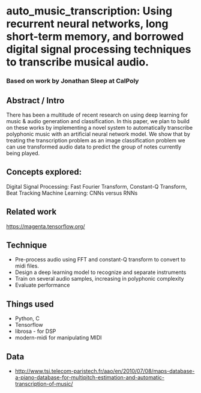 # auto_music_transcription: Using recurrent neural networks, long short-term memory, and borrowed digital signal processing techniques to transcribe musical audio.

### Based on work by Jonathan Sleep at CalPoly

## Abstract / Intro
There has been a multitude of recent research on using deep learning for music & audio generation and classification. In this paper, we plan to build on these works by implementing a novel system to automatically transcribe polyphonic music with an artificial neural network model. We show that by treating the transcription problem as an image classification problem we can use transformed audio data to predict the group of notes currently being played.

## Concepts explored:
Digital Signal Processing: Fast Fourier Transform, Constant-Q Transform, Beat Tracking
Machine Learning: CNNs versus RNNs

## Related work
https://magenta.tensorflow.org/

## Technique
* Pre-process audio using FFT and constant-Q transform to convert to midi files.
* Design a deep learning model to recognize and separate instruments
* Train on several audio samples, increasing in polyphonic complexity
* Evaluate performance

## Things used
* Python, C
* Tensorflow
* librosa - for DSP
* modern-midi for manipulating MIDI

## Data
* http://www.tsi.telecom-paristech.fr/aao/en/2010/07/08/maps-database-a-piano-database-for-multipitch-estimation-and-automatic-transcription-of-music/
